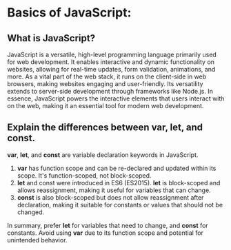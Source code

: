 # Basics of JavaScript:
## What is JavaScript?
JavaScript is a versatile, high-level programming language primarily used for web development. It enables interactive and dynamic functionality on websites, allowing for real-time updates, form validation, animations, and more. As a vital part of the web stack, it runs on the client-side in web browsers, making websites engaging and user-friendly. Its versatility extends to server-side development through frameworks like Node.js. In essence, JavaScript powers the interactive elements that users interact with on the web, making it an essential tool for modern web development.

## Explain the differences between var, let, and const.
**var**, **let**, and **const** are variable declaration keywords in JavaScript.
1. **var** has function scope and can be re-declared and updated within its scope. It's function-scoped, not block-scoped.
2. **let** and const were introduced in ES6 (ES2015). **let** is block-scoped and allows reassignment, making it useful for variables that can change.
3. **const** is also block-scoped but does not allow reassignment after declaration, making it suitable for constants or values that should not be changed.

In summary, prefer **let** for variables that need to change, and **const** for constants. Avoid using **var** due to its function scope and potential for unintended behavior.
